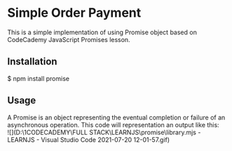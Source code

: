 # **Simple Order Payment**

This is a simple implementation of using Promise object based on CodeCademy JavaScript Promises lesson.

## Installation

 $ npm install promise

## Usage

A Promise is an object representing the eventual completion or failure of an asynchronous operation. This code will representation an output like this:
<br>
![](D:\1CODECADEMY\FULL STACK\LEARNJS\promise\library.mjs - LEARNJS - Visual Studio Code 2021-07-20 12-01-57.gif)

